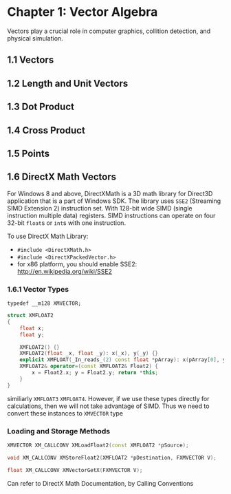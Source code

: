 # Chapter 1: Vector Algebra

Vectors play a crucial role in computer graphics, collition detection, and physical simulation.

## 1.1 Vectors
## 1.2 Length and Unit Vectors
## 1.3 Dot Product
## 1.4 Cross Product
## 1.5 Points
## 1.6 DirectX Math Vectors

For Windows 8 and above, DirectXMath is a 3D math library for Direct3D application that is a part of Windows SDK. The library uses `SSE2` (Streaming SIMD Extension 2) instruction set. With 128-bit wide SIMD (single instruction multiple data) registers. SIMD instructions can operate on four 32-bit `float`s or `int`s with one instruction.

To use DirectX Math Library:
- `#include <DirectXMath.h>`
- `#include <DirectXPackedVector.h>`
- for x86 platform, you should enable SSE2: http://en.wikipedia.org/wiki/SSE2

### 1.6.1 Vector Types

`typedef __m128 XMVECTOR;`

```cpp
struct XMFLOAT2
{
    float x;
    float y;

    XMFLOAT2() {}
    XMFLOAT2(float _x, float _y): x(_x), y(_y) {}
    explicit XMFLOAT(_In_reads_(2) const float *pArray): x(pArray[0], y(pArray[1]) {}
    XMFLOAT2& operator=(const XMFLOAT2& Float2) {
        x = Float2.x; y = Float2.y; return *this;
    }
}
```

similiarly `XMFLOAT3` `XMFLOAT4`. However, if we use these types directly for calculations, then we will not take advantage of SIMD. Thus we need to convert these instances to `XMVECTOR` type

### Loading and Storage Methods
```cpp
XMVECTOR XM_CALLCONV XMLoadFloat2(const XMFLOAT2 *pSource);

void XM_CALLCONV XMStoreFloat2(XMFLOAT2 *pDestination, FXMVECTOR V);

float XM_CALLCONV XMVectorGetX(FXMVECTOR V);

```

Can refer to DirectX Math Documentation, by Calling Conventions 